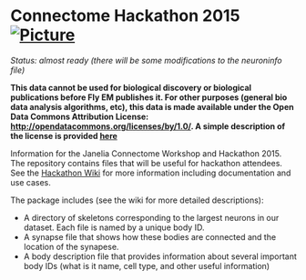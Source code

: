 Connectome Hackathon 2015      [![Picture](https://raw.github.com/janelia-flyem/janelia-flyem.github.com/master/images/HHMI_Janelia_Color_Alternate_180x40.png)](http://www.janelia.org)
====
*Status: almost ready (there will be some modifications to the neuroninfo file)*


**This data cannot be used for biological discovery or biological publications before Fly EM publishes it.  For other purposes (general bio data analysis algorithms, etc), this data is made available under the Open Data Commons Attribution License: http://opendatacommons.org/licenses/by/1.0/. A simple description of the license is provided [here](http://opendatacommons.org/licenses/by/summary/)**


Information for the Janelia Connectome Workshop and Hackathon 2015.  The repository contains files that will be useful for hackathon attendees.  See the [Hackathon Wiki](https://github.com/janelia-flyem/ConnectomeHackathon2015/wiki) for more information including documentation and use cases.

The package includes (see the wiki for more detailed descriptions):
* A directory of skeletons corresponding to the largest neurons in our dataset.  Each file is named by a unique body ID.
* A synapse file that shows how these bodies are connected and the location of the synapese.
* A body description file that provides information about several important body IDs (what is it name, cell type, and other useful information)
